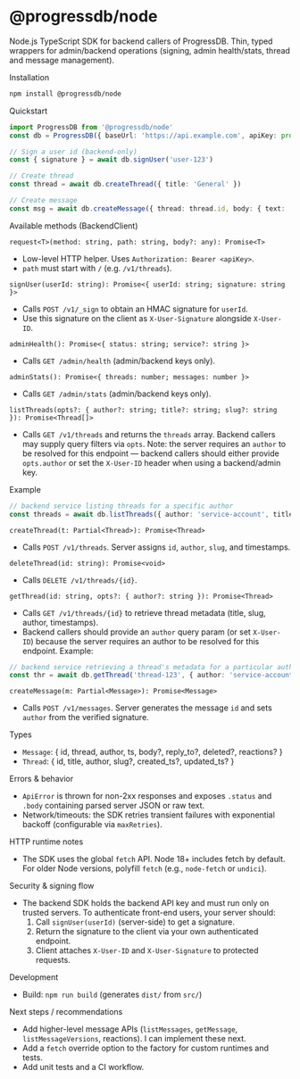 # @progressdb/node

Node.js TypeScript SDK for backend callers of ProgressDB. Thin, typed wrappers for admin/backend
operations (signing, admin health/stats, thread and message management).

Installation

```bash
npm install @progressdb/node
```

Quickstart

```ts
import ProgressDB from '@progressdb/node'
const db = ProgressDB({ baseUrl: 'https://api.example.com', apiKey: process.env.PROGRESSDB_KEY })

// Sign a user id (backend-only)
const { signature } = await db.signUser('user-123')

// Create thread
const thread = await db.createThread({ title: 'General' })

// Create message
const msg = await db.createMessage({ thread: thread.id, body: { text: 'hello' } })
```

Available methods (BackendClient)

`request<T>(method: string, path: string, body?: any): Promise<T>`

- Low-level HTTP helper. Uses `Authorization: Bearer <apiKey>`.
- `path` must start with `/` (e.g. `/v1/threads`).

`signUser(userId: string): Promise<{ userId: string; signature: string }>`

- Calls `POST /v1/_sign` to obtain an HMAC signature for `userId`.
- Use this signature on the client as `X-User-Signature` alongside `X-User-ID`.

`adminHealth(): Promise<{ status: string; service?: string }>`

- Calls `GET /admin/health` (admin/backend keys only).

`adminStats(): Promise<{ threads: number; messages: number }>`

- Calls `GET /admin/stats` (admin/backend keys only).

`listThreads(opts?: { author?: string; title?: string; slug?: string }): Promise<Thread[]>`

- Calls `GET /v1/threads` and returns the `threads` array. Backend callers may
  supply query filters via `opts`. Note: the server requires an `author` to be
  resolved for this endpoint — backend callers should either provide `opts.author`
  or set the `X-User-ID` header when using a backend/admin key.

Example

```ts
// backend service listing threads for a specific author
const threads = await db.listThreads({ author: 'service-account', title: 'General' })
```

`createThread(t: Partial<Thread>): Promise<Thread>`

- Calls `POST /v1/threads`. Server assigns `id`, `author`, `slug`, and timestamps.

`deleteThread(id: string): Promise<void>`

- Calls `DELETE /v1/threads/{id}`.

`getThread(id: string, opts?: { author?: string }): Promise<Thread>`

- Calls `GET /v1/threads/{id}` to retrieve thread metadata (title, slug, author, timestamps).
- Backend callers should provide an `author` query param (or set `X-User-ID`) because the
  server requires an author to be resolved for this endpoint. Example:

```ts
// backend service retrieving a thread's metadata for a particular author
const thr = await db.getThread('thread-123', { author: 'service-account' })
```

`createMessage(m: Partial<Message>): Promise<Message>`

- Calls `POST /v1/messages`. Server generates the message `id` and sets `author` from the verified signature.

Types

- `Message`: { id, thread, author, ts, body?, reply_to?, deleted?, reactions? }
- `Thread`: { id, title, author, slug?, created_ts?, updated_ts? }

Errors & behavior

- `ApiError` is thrown for non-2xx responses and exposes `.status` and `.body` containing parsed server JSON or raw text.
- Network/timeouts: the SDK retries transient failures with exponential backoff (configurable via `maxRetries`).

HTTP runtime notes

- The SDK uses the global `fetch` API. Node 18+ includes fetch by default. For older Node versions, polyfill `fetch` (e.g., `node-fetch` or `undici`).

Security & signing flow

- The backend SDK holds the backend API key and must run only on trusted servers. To authenticate front-end users, your server should:
  1. Call `signUser(userId)` (server-side) to get a signature.
  2. Return the signature to the client via your own authenticated endpoint.
  3. Client attaches `X-User-ID` and `X-User-Signature` to protected requests.

Development

- Build: `npm run build` (generates `dist/` from `src/`)

Next steps / recommendations

- Add higher-level message APIs (`listMessages`, `getMessage`, `listMessageVersions`, reactions). I can implement these next.
- Add a `fetch` override option to the factory for custom runtimes and tests.
- Add unit tests and a CI workflow.
